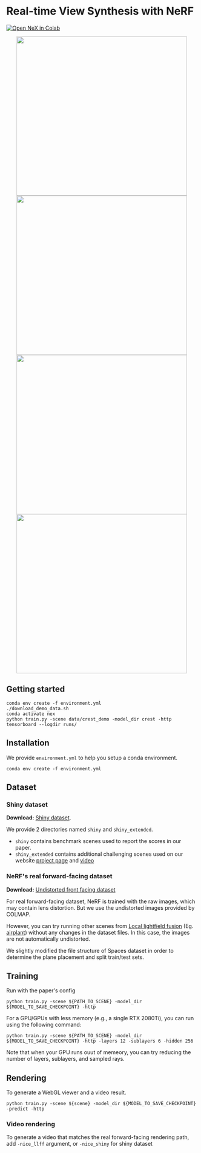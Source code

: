 #  Real-time View Synthesis with NeRF

[![Open NeX in Colab](https://colab.research.google.com/assets/colab-badge.svg)](https://colab.research.google.com/drive/1hXVvYdAwLA0EFg2zrafJUE0bFgB_F7PU#scrollTo=TFbN4mrJCp8o&sandboxMode=true)



<div align=center>
<img  src="" width="450" height="420">
<img  src="" width="450" height="420"> 
</div>  

<div align=center>
<img  src="" width="450" height="420">
<img  src="" width="450" height="420"> 
</div> 


## Getting started

```shell
conda env create -f environment.yml
./download_demo_data.sh
conda activate nex
python train.py -scene data/crest_demo -model_dir crest -http
tensorboard --logdir runs/
```

## Installation
We provide `environment.yml` to help you setup a conda environment. 

```shell
conda env create -f environment.yml
```

## Dataset
### Shiny dataset

**Download:**  [Shiny dataset](https://vistec-my.sharepoint.com/:f:/g/personal/pakkapon_p_s19_vistec_ac_th/EnIUhsRVJOdNsZ_4smdhye0B8z0VlxqOR35IR3bp0uGupQ?e=TsaQgM). 

We provide 2 directories named `shiny` and `shiny_extended`. 
- `shiny` contains benchmark scenes used to report the scores in our paper.
- `shiny_extended` contains additional challenging scenes used on our website [project page](https://nex-mpi.github.io/) and [video](https://www.youtube.com/watch?v=HyfkF7Z-ddA)


### NeRF's  real forward-facing dataset
**Download:** [Undistorted front facing dataset](https://vistec-my.sharepoint.com/:f:/g/personal/pakkapon_p_s19_vistec_ac_th/ErjPRRL9JnFIp8MN6d1jEuoB3XVoxJkffPjfoPyhHkj0dg?e=qIunN0)

For real forward-facing dataset, NeRF is trained with the raw images, which may contain lens distortion. But we use the undistorted images provided by COLMAP.

However, you can try running other scenes from [Local lightfield fusion](https://github.com/Fyusion/LLFF) (Eg. [airplant](https://github.com/Fyusion/LLFF/blob/master/imgs/viewer.gif)) without any changes in the dataset files. In this case, the images are not automatically undistorted.


We slightly modified the file structure of Spaces dataset in order to determine the plane placement and split train/test sets. 


## Training

Run with the paper's config
```shell
python train.py -scene ${PATH_TO_SCENE} -model_dir ${MODEL_TO_SAVE_CHECKPOINT} -http
```

For a GPU/GPUs with less memory (e.g., a single RTX 2080Ti), you can run using the following command:
```shell
python train.py -scene ${PATH_TO_SCENE} -model_dir ${MODEL_TO_SAVE_CHECKPOINT} -http -layers 12 -sublayers 6 -hidden 256
```
Note that when your GPU runs ouut of memeory, you can try reducing the number of layers, sublayers, and sampled rays.

## Rendering

To generate a WebGL viewer and a video result.
```shell
python train.py -scene ${scene} -model_dir ${MODEL_TO_SAVE_CHECKPOINT} -predict -http
```

### Video rendering

To generate a video that matches the real forward-facing rendering path, add `-nice_llff` argument, or `-nice_shiny` for shiny dataset

